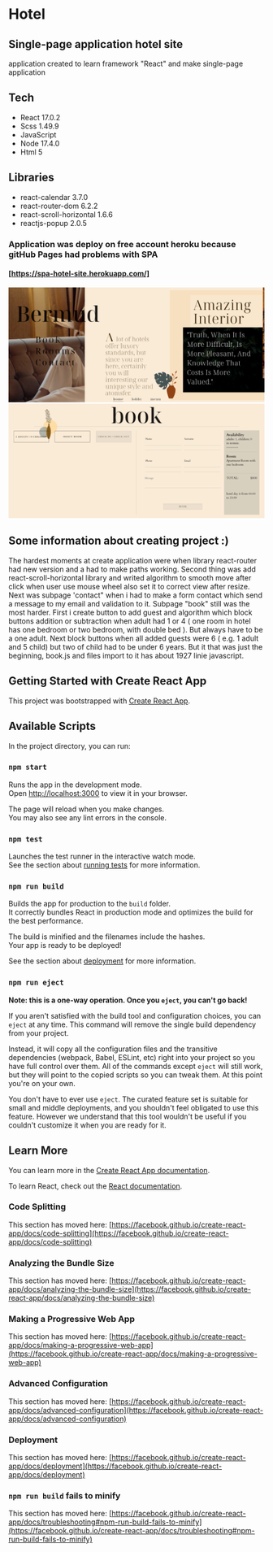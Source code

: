 # Hotel

## Single-page application hotel site

application created to learn framework "React" and make single-page application

## Tech

- React 17.0.2
- Scss 1.49.9
- JavaScript
- Node 17.4.0
- Html 5

## Libraries

- react-calendar 3.7.0
- react-router-dom 6.2.2
- react-scroll-horizontal 1.6.6
- reactjs-popup 2.0.5

### Application was deploy on free account heroku because gitHub Pages had problems with SPA

#### [https://spa-hotel-site.herokuapp.com/]

![Home page](./images/FirstImage-2.png) ![Book page](./images/SecondImage.png)

## Some information about creating project :)

The hardest moments at create application were
when library react-router had new version and a had to make paths working. Second thing was add react-scroll-horizontal library and writed algorithm to smooth move after click when user use mouse wheel also set it to correct view after resize. Next was subpage 'contact" when i had to make a form contact which send a message to my email and validation to it. Subpage "book" still was the most harder. First i create button to add guest and algorithm which block
buttons addition or subtraction when adult had 1 or 4 ( one room in hotel has one bedroom or two bedroom, with double bed ).
But always have to be a one adult. Next block buttons when all added guests were 6 ( e.g. 1 adult and 5 child) but two of child had to be under 6 years. But it that was just the beginning, book.js and files import to it has about 1927 linie javascript.

## Getting Started with Create React App

This project was bootstrapped with [Create React App](https://github.com/facebook/create-react-app).

## Available Scripts

In the project directory, you can run:

### `npm start`

Runs the app in the development mode.\
Open [http://localhost:3000](http://localhost:3000) to view it in your browser.

The page will reload when you make changes.\
You may also see any lint errors in the console.

### `npm test`

Launches the test runner in the interactive watch mode.\
See the section about [running tests](https://facebook.github.io/create-react-app/docs/running-tests) for more information.

### `npm run build`

Builds the app for production to the `build` folder.\
It correctly bundles React in production mode and optimizes the build for the best performance.

The build is minified and the filenames include the hashes.\
Your app is ready to be deployed!

See the section about [deployment](https://facebook.github.io/create-react-app/docs/deployment) for more information.

### `npm run eject`

**Note: this is a one-way operation. Once you `eject`, you can't go back!**

If you aren't satisfied with the build tool and configuration choices, you can `eject` at any time. This command will remove the single build dependency from your project.

Instead, it will copy all the configuration files and the transitive dependencies (webpack, Babel, ESLint, etc) right into your project so you have full control over them. All of the commands except `eject` will still work, but they will point to the copied scripts so you can tweak them. At this point you're on your own.

You don't have to ever use `eject`. The curated feature set is suitable for small and middle deployments, and you shouldn't feel obligated to use this feature. However we understand that this tool wouldn't be useful if you couldn't customize it when you are ready for it.

## Learn More

You can learn more in the [Create React App documentation](https://facebook.github.io/create-react-app/docs/getting-started).

To learn React, check out the [React documentation](https://reactjs.org/).

### Code Splitting

This section has moved here: [https://facebook.github.io/create-react-app/docs/code-splitting](https://facebook.github.io/create-react-app/docs/code-splitting)

### Analyzing the Bundle Size

This section has moved here: [https://facebook.github.io/create-react-app/docs/analyzing-the-bundle-size](https://facebook.github.io/create-react-app/docs/analyzing-the-bundle-size)

### Making a Progressive Web App

This section has moved here: [https://facebook.github.io/create-react-app/docs/making-a-progressive-web-app](https://facebook.github.io/create-react-app/docs/making-a-progressive-web-app)

### Advanced Configuration

This section has moved here: [https://facebook.github.io/create-react-app/docs/advanced-configuration](https://facebook.github.io/create-react-app/docs/advanced-configuration)

### Deployment

This section has moved here: [https://facebook.github.io/create-react-app/docs/deployment](https://facebook.github.io/create-react-app/docs/deployment)

### `npm run build` fails to minify

This section has moved here: [https://facebook.github.io/create-react-app/docs/troubleshooting#npm-run-build-fails-to-minify](https://facebook.github.io/create-react-app/docs/troubleshooting#npm-run-build-fails-to-minify)
